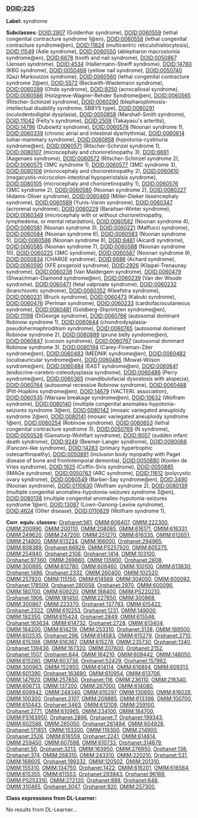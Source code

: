
### [DOID:225](http://purl.obolibrary.org/obo/DOID_225)
**Label:** syndrome

**Subclasses:** [DOID:2907](http://purl.obolibrary.org/obo/DOID_2907) (Goldenhar syndrome), [DOID:0060559](http://purl.obolibrary.org/obo/DOID_0060559) (lethal congenital contracture syndrome 1@en), [DOID:0060558](http://purl.obolibrary.org/obo/DOID_0060558) (lethal congenital contracture syndrome@en), [DOID:11824](http://purl.obolibrary.org/obo/DOID_11824) (multicentric reticulohistiocytosis), [DOID:11549](http://purl.obolibrary.org/obo/DOID_11549) (Adie syndrome), [DOID:0060550](http://purl.obolibrary.org/obo/DOID_0060550) (ablepharon macrostomia syndrome@en), [DOID:6678](http://purl.obolibrary.org/obo/DOID_6678) (tooth and nail syndrome), [DOID:0050867](http://purl.obolibrary.org/obo/DOID_0050867) (Jensen syndrome), [DOID:4534](http://purl.obolibrary.org/obo/DOID_4534) (Hallermann-Streiff syndrome), [DOID:14780](http://purl.obolibrary.org/obo/DOID_14780) (KBG syndrome), [DOID:0050468](http://purl.obolibrary.org/obo/DOID_0050468) (yellow nail syndrome), [DOID:0050740](http://purl.obolibrary.org/obo/DOID_0050740) (Qazi Markouizos syndrome), [DOID:0060560](http://purl.obolibrary.org/obo/DOID_0060560) (lethal congenital contracture syndrome 2@en), [DOID:5572](http://purl.obolibrary.org/obo/DOID_5572) (Beckwith-Wiedemann syndrome), [DOID:0060289](http://purl.obolibrary.org/obo/DOID_0060289) (Ohdo syndrome), [DOID:9250](http://purl.obolibrary.org/obo/DOID_9250) (acrocallosal syndrome), [DOID:0060566](http://purl.obolibrary.org/obo/DOID_0060566) (Holzgreve-Wagner-Rehder Syndrome@en), [DOID:0060565](http://purl.obolibrary.org/obo/DOID_0060565) (Ritscher-Schinzel syndrome), [DOID:0060290](http://purl.obolibrary.org/obo/DOID_0060290) (blepharophimosis-intellectual disability syndrome, SBBYS type), [DOID:0060291](http://purl.obolibrary.org/obo/DOID_0060291) (oculodentodigital dysplasia), [DOID:0050858](http://purl.obolibrary.org/obo/DOID_0050858) (Marshall-Smith syndrome), [DOID:11042](http://purl.obolibrary.org/obo/DOID_11042) (Felty's syndrome), [DOID:2508](http://purl.obolibrary.org/obo/DOID_2508) (Takayasu's arteritis), [DOID:14796](http://purl.obolibrary.org/obo/DOID_14796) (Dubowitz syndrome), [DOID:0060578](http://purl.obolibrary.org/obo/DOID_0060578) (Noonan syndrome 1), [DOID:0060339](http://purl.obolibrary.org/obo/DOID_0060339) (chronic atrial and intestinal dysrhythmia), [DOID:0060614](http://purl.obolibrary.org/obo/DOID_0060614) (ulnar-mammary syndrome), [DOID:0060858](http://purl.obolibrary.org/obo/DOID_0060858) (hypotonia-cystinuria syndrome@en), [DOID:0060571](http://purl.obolibrary.org/obo/DOID_0060571) (Ritscher-Schinzel syndrome 1), [DOID:0080107](http://purl.obolibrary.org/obo/DOID_0080107) (microcephaly and chorioretinopathy 3), [DOID:6691](http://purl.obolibrary.org/obo/DOID_6691) (Aagenaes syndrome), [DOID:0060572](http://purl.obolibrary.org/obo/DOID_0060572) (Ritscher-Schinzel syndrome 2), [DOID:0060575](http://purl.obolibrary.org/obo/DOID_0060575) (3MC syndrome 1), [DOID:0060577](http://purl.obolibrary.org/obo/DOID_0060577) (3MC syndrome 3), [DOID:0080106](http://purl.obolibrary.org/obo/DOID_0080106) (microcephaly and chorioretinopathy 2), [DOID:0060610](http://purl.obolibrary.org/obo/DOID_0060610) (megacystis-microcolon-intestinal hypoperistalsis syndrome), [DOID:0080105](http://purl.obolibrary.org/obo/DOID_0080105) (microcephaly and chorioretinopathy 1), [DOID:0060576](http://purl.obolibrary.org/obo/DOID_0060576) (3MC syndrome 2), [DOID:0060580](http://purl.obolibrary.org/obo/DOID_0060580) (Noonan syndrome 2), [DOID:0060227](http://purl.obolibrary.org/obo/DOID_0060227) (Adams-Oliver syndrome), [DOID:0060469](http://purl.obolibrary.org/obo/DOID_0060469) (Miller-Dieker lissencephaly syndrome), [DOID:0060589](http://purl.obolibrary.org/obo/DOID_0060589) (Yunis-Varon syndrome), [DOID:0060347](http://purl.obolibrary.org/obo/DOID_0060347) (acrorenal syndrome), [DOID:0060229](http://purl.obolibrary.org/obo/DOID_0060229) (Baraitser-Winter syndrome), [DOID:0060349](http://purl.obolibrary.org/obo/DOID_0060349) (microcephaly with or without chorioretinopathy, lymphedema, or mental retardation), [DOID:0060582](http://purl.obolibrary.org/obo/DOID_0060582) (Noonan syndrome 4), [DOID:0060581](http://purl.obolibrary.org/obo/DOID_0060581) (Noonan syndrome 3), [DOID:0060221](http://purl.obolibrary.org/obo/DOID_0060221) (Maffucci syndrome), [DOID:0060584](http://purl.obolibrary.org/obo/DOID_0060584) (Noonan syndrome 6), [DOID:0060583](http://purl.obolibrary.org/obo/DOID_0060583) (Noonan syndrome 5), [DOID:0060586](http://purl.obolibrary.org/obo/DOID_0060586) (Noonan syndrome 8), [DOID:8461](http://purl.obolibrary.org/obo/DOID_8461) (Aicardi syndrome), [DOID:0060585](http://purl.obolibrary.org/obo/DOID_0060585) (Noonan syndrome 7), [DOID:0060588](http://purl.obolibrary.org/obo/DOID_0060588) (Noonan syndrome 10), [DOID:0060225](http://purl.obolibrary.org/obo/DOID_0060225) (3MC syndrome), [DOID:0060587](http://purl.obolibrary.org/obo/DOID_0060587) (Noonan syndrome 9), [DOID:0050834](http://purl.obolibrary.org/obo/DOID_0050834) (CHARGE syndrome), [DOID:6686](http://purl.obolibrary.org/obo/DOID_6686) (Achard syndrome), [DOID:0060590](http://purl.obolibrary.org/obo/DOID_0060590) (XFE progeroid syndrome), [DOID:2926](http://purl.obolibrary.org/obo/DOID_2926) (Klippel-Trenaunay syndrome), [DOID:0060238](http://purl.obolibrary.org/obo/DOID_0060238) (Van Maldergem syndrome), [DOID:0060479](http://purl.obolibrary.org/obo/DOID_0060479) (Shwachman-Diamond syndrome@en), [DOID:0060239](http://purl.obolibrary.org/obo/DOID_0060239) (Van der Woude syndrome), [DOID:0060471](http://purl.obolibrary.org/obo/DOID_0060471) (fetal valproate syndrome), [DOID:0060232](http://purl.obolibrary.org/obo/DOID_0060232) (branchiootic syndrome), [DOID:0060352](http://purl.obolibrary.org/obo/DOID_0060352) (Kleefstra syndrome), [DOID:0060231](http://purl.obolibrary.org/obo/DOID_0060231) (Bruck syndrome), [DOID:0060473](http://purl.obolibrary.org/obo/DOID_0060473) (Kabuki syndrome), [DOID:0060476](http://purl.obolibrary.org/obo/DOID_0060476) (Perlman syndrome), [DOID:0060233](http://purl.obolibrary.org/obo/DOID_0060233) (cardiofaciocutaneous syndrome), [DOID:0060481](http://purl.obolibrary.org/obo/DOID_0060481) (Goldberg-Shprintzen syndrome@en), [DOID:11198](http://purl.obolibrary.org/obo/DOID_11198) (DiGeorge syndrome), [DOID:0060766](http://purl.obolibrary.org/obo/DOID_0060766) (autosomal dominant Robinow syndrome 1), [DOID:0060644](http://purl.obolibrary.org/obo/DOID_0060644) (chondrodysplasia-pseudohermaphroditism syndrome), [DOID:0060765](http://purl.obolibrary.org/obo/DOID_0060765) (autosomal dominant Robinow syndrome 2), [DOID:0060889](http://purl.obolibrary.org/obo/DOID_0060889) (prune belly syndome@en), [DOID:0060647](http://purl.obolibrary.org/obo/DOID_0060647) (cocoon syndrome), [DOID:0060767](http://purl.obolibrary.org/obo/DOID_0060767) (autosomal dominant Robinow syndrome 3), [DOID:0080194](http://purl.obolibrary.org/obo/DOID_0080194) (Carey-Fineman-Ziter syndrome@en), [DOID:0060483](http://purl.obolibrary.org/obo/DOID_0060483) (MEDNIK syndrome@en), [DOID:0060482](http://purl.obolibrary.org/obo/DOID_0060482) (oculoauricular syndrome@en), [DOID:0060485](http://purl.obolibrary.org/obo/DOID_0060485) (Mowat-Wilson syndrome@en), [DOID:0060484](http://purl.obolibrary.org/obo/DOID_0060484) (EAST syndrome@en), [DOID:0060641](http://purl.obolibrary.org/obo/DOID_0060641) (endocrine-cerebro-osteodysplasia syndrome), [DOID:0060486](http://purl.obolibrary.org/obo/DOID_0060486) (Perry syndrome@en), [DOID:0060365](http://purl.obolibrary.org/obo/DOID_0060365) (mandibulofacial dysostosis with alopecia), [DOID:0060764](http://purl.obolibrary.org/obo/DOID_0060764) (autosomal recessive Robinow syndrome), [DOID:0060488](http://purl.obolibrary.org/obo/DOID_0060488) (Pitt-Hopkins syndrome@en), [DOID:14679](http://purl.obolibrary.org/obo/DOID_14679) (VACTERL association), [DOID:0060535](http://purl.obolibrary.org/obo/DOID_0060535) (Warsaw breakage syndrome@en), [DOID:10632](http://purl.obolibrary.org/obo/DOID_10632) (Wolfram syndrome), [DOID:0080140](http://purl.obolibrary.org/obo/DOID_0080140) (multiple congenital anomalies-hypotonia-seizures syndrome 3@en), [DOID:0080142](http://purl.obolibrary.org/obo/DOID_0080142) (mosaic variegated aneuploidy syndrome 2@en), [DOID:0080141](http://purl.obolibrary.org/obo/DOID_0080141) (mosaic variegated aneuploidy syndrome 1@en), [DOID:0060254](http://purl.obolibrary.org/obo/DOID_0060254) (Robinow syndrome), [DOID:0060653](http://purl.obolibrary.org/obo/DOID_0060653) (lethal congenital contracture syndrome 3), [DOID:0050769](http://purl.obolibrary.org/obo/DOID_0050769) (N syndrome), [DOID:0050526](http://purl.obolibrary.org/obo/DOID_0050526) (Gamstorp-Wohlfart syndrome), [DOID:9007](http://purl.obolibrary.org/obo/DOID_9007) (sudden infant death syndrome), [DOID:9249](http://purl.obolibrary.org/obo/DOID_9249) (Beemer-Langer syndrome), [DOID:0090066](http://purl.obolibrary.org/obo/DOID_0090066) (Fanconi-like syndrome), [DOID:14283](http://purl.obolibrary.org/obo/DOID_14283) (primary hypertrophic osteoarthropathy), [DOID:0050881](http://purl.obolibrary.org/obo/DOID_0050881) (inclusion body myopathy with Paget disease of bone and frontotemporal dementia), [DOID:0050880](http://purl.obolibrary.org/obo/DOID_0050880) (Koolen de Vries syndrome), [DOID:1925](http://purl.obolibrary.org/obo/DOID_1925) (Coffin-Siris syndrome), [DOID:0050885](http://purl.obolibrary.org/obo/DOID_0050885) (IMAGe syndrome), [DOID:0050763](http://purl.obolibrary.org/obo/DOID_0050763) (ARC syndrome), [DOID:11612](http://purl.obolibrary.org/obo/DOID_11612) (polycystic ovary syndrome), [DOID:0060549](http://purl.obolibrary.org/obo/DOID_0060549) (Barber-Say syndrome@en), [DOID:3490](http://purl.obolibrary.org/obo/DOID_3490) (Noonan syndrome), [DOID:0110630](http://purl.obolibrary.org/obo/DOID_0110630) (Wolfram syndrome 2), [DOID:0080139](http://purl.obolibrary.org/obo/DOID_0080139) (multiple congenital anomalies-hypotonia-seizures syndrome 2@en), [DOID:0080138](http://purl.obolibrary.org/obo/DOID_0080138) (multiple congenital anomalies-hypotonia-seizures syndrome 1@en), [DOID:13087](http://purl.obolibrary.org/obo/DOID_13087) (Lown-Ganong-Levine syndrome), [DOID:4624](http://purl.obolibrary.org/obo/DOID_4624) (Ollier disease), [DOID:0110629](http://purl.obolibrary.org/obo/DOID_0110629) (Wolfram syndrome 1), 

**Corr. equiv. classes:** [Orphanet:561](http://www.orpha.net/ORDO/Orphanet_561), [OMIM:606407](http://purl.obolibrary.org/obo/OMIM_606407), [OMIM:222300](http://purl.obolibrary.org/obo/OMIM_222300), [OMIM:200990](http://purl.obolibrary.org/obo/OMIM_200990), [OMIM:200110](http://purl.obolibrary.org/obo/OMIM_200110), [OMIM:208085](http://purl.obolibrary.org/obo/OMIM_208085), [OMIM:616171](http://purl.obolibrary.org/obo/OMIM_616171), [OMIM:616331](http://purl.obolibrary.org/obo/OMIM_616331), [OMIM:249620](http://purl.obolibrary.org/obo/OMIM_249620), [OMIM:247200](http://purl.obolibrary.org/obo/OMIM_247200), [OMIM:251270](http://purl.obolibrary.org/obo/OMIM_251270), [OMIM:616335](http://purl.obolibrary.org/obo/OMIM_616335), [OMIM:612651](http://purl.obolibrary.org/obo/OMIM_612651), [OMIM:214800](http://purl.obolibrary.org/obo/OMIM_214800), [OMIM:613224](http://purl.obolibrary.org/obo/OMIM_613224), [OMIM:166000](http://purl.obolibrary.org/obo/OMIM_166000), [Orphanet:294965](http://www.orpha.net/ORDO/Orphanet_294965), [OMIM:608389](http://purl.obolibrary.org/obo/OMIM_608389), [Orphanet:66629](http://www.orpha.net/ORDO/Orphanet_66629), [OMIM:PS257920](http://purl.obolibrary.org/obo/OMIM_PS257920), [OMIM:605275](http://purl.obolibrary.org/obo/OMIM_605275), [OMIM:254940](http://purl.obolibrary.org/obo/OMIM_254940), [Orphanet:2108](http://www.orpha.net/ORDO/Orphanet_2108), [Orphanet:1414](http://www.orpha.net/ORDO/Orphanet_1414), [OMIM:103100](http://purl.obolibrary.org/obo/OMIM_103100), [Orphanet:97360](http://www.orpha.net/ORDO/Orphanet_97360), [OMIM:269860](http://purl.obolibrary.org/obo/OMIM_269860), [OMIM:135900](http://purl.obolibrary.org/obo/OMIM_135900), [Orphanet:2608](http://www.orpha.net/ORDO/Orphanet_2608), [OMIM:300895](http://purl.obolibrary.org/obo/OMIM_300895), [OMIM:612780](http://purl.obolibrary.org/obo/OMIM_612780), [OMIM:609460](http://purl.obolibrary.org/obo/OMIM_609460), [OMIM:100100](http://purl.obolibrary.org/obo/OMIM_100100), [OMIM:613630](http://purl.obolibrary.org/obo/OMIM_613630), [Orphanet:1486](http://www.orpha.net/ORDO/Orphanet_1486), [Orphanet:2332](http://www.orpha.net/ORDO/Orphanet_2332), [OMIM:260400](http://purl.obolibrary.org/obo/OMIM_260400), [OMIM:102520](http://purl.obolibrary.org/obo/OMIM_102520), [OMIM:257920](http://purl.obolibrary.org/obo/OMIM_257920), [OMIM:115150](http://purl.obolibrary.org/obo/OMIM_115150), [OMIM:614569](http://purl.obolibrary.org/obo/OMIM_614569), [OMIM:304050](http://purl.obolibrary.org/obo/OMIM_304050), [OMIM:600092](http://purl.obolibrary.org/obo/OMIM_600092), [Orphanet:178509](http://www.orpha.net/ORDO/Orphanet_178509), [Orphanet:280558](http://www.orpha.net/ORDO/Orphanet_280558), [Orphanet:2970](http://www.orpha.net/ORDO/Orphanet_2970), [OMIM:600096](http://purl.obolibrary.org/obo/OMIM_600096), [OMIM:180700](http://purl.obolibrary.org/obo/OMIM_180700), [OMIM:609220](http://purl.obolibrary.org/obo/OMIM_609220), [OMIM:188400](http://purl.obolibrary.org/obo/OMIM_188400), [OMIM:PS220210](http://purl.obolibrary.org/obo/OMIM_PS220210), [Orphanet:1906](http://www.orpha.net/ORDO/Orphanet_1906), [OMIM:181450](http://purl.obolibrary.org/obo/OMIM_181450), [OMIM:227850](http://purl.obolibrary.org/obo/OMIM_227850), [OMIM:300868](http://purl.obolibrary.org/obo/OMIM_300868), [OMIM:300867](http://purl.obolibrary.org/obo/OMIM_300867), [OMIM:223370](http://purl.obolibrary.org/obo/OMIM_223370), [Orphanet:137783](http://www.orpha.net/ORDO/Orphanet_137783), [OMIM:615422](http://purl.obolibrary.org/obo/OMIM_615422), [Orphanet:2322](http://www.orpha.net/ORDO/Orphanet_2322), [OMIM:610253](http://purl.obolibrary.org/obo/OMIM_610253), [Orphanet:1231](http://www.orpha.net/ORDO/Orphanet_1231), [OMIM:149000](http://purl.obolibrary.org/obo/OMIM_149000), [OMIM:192350](http://purl.obolibrary.org/obo/OMIM_192350), [OMIM:615424](http://purl.obolibrary.org/obo/OMIM_615424), [Orphanet:2849](http://www.orpha.net/ORDO/Orphanet_2849), [OMIM:615546](http://purl.obolibrary.org/obo/OMIM_615546), [Orphanet:163634](http://www.orpha.net/ORDO/Orphanet_163634), [OMIM:614732](http://purl.obolibrary.org/obo/OMIM_614732), [Orphanet:2728](http://www.orpha.net/ORDO/Orphanet_2728), [OMIM:613404](http://purl.obolibrary.org/obo/OMIM_613404), [OMIM:164200](http://purl.obolibrary.org/obo/OMIM_164200), [OMIM:614219](http://purl.obolibrary.org/obo/OMIM_614219), [OMIM:253310](http://purl.obolibrary.org/obo/OMIM_253310), [Orphanet:3138](http://www.orpha.net/ORDO/Orphanet_3138), [OMIM:189500](http://purl.obolibrary.org/obo/OMIM_189500), [OMIM:602535](http://purl.obolibrary.org/obo/OMIM_602535), [Orphanet:296](http://www.orpha.net/ORDO/Orphanet_296), [OMIM:614583](http://purl.obolibrary.org/obo/OMIM_614583), [OMIM:615279](http://purl.obolibrary.org/obo/OMIM_615279), [Orphanet:2710](http://www.orpha.net/ORDO/Orphanet_2710), [OMIM:615398](http://purl.obolibrary.org/obo/OMIM_615398), [OMIM:616367](http://purl.obolibrary.org/obo/OMIM_616367), [OMIM:615278](http://purl.obolibrary.org/obo/OMIM_615278), [OMIM:235730](http://purl.obolibrary.org/obo/OMIM_235730), [Orphanet:1340](http://www.orpha.net/ORDO/Orphanet_1340), [Orphanet:139436](http://www.orpha.net/ORDO/Orphanet_139436), [OMIM:167320](http://purl.obolibrary.org/obo/OMIM_167320), [OMIM:207600](http://purl.obolibrary.org/obo/OMIM_207600), [Orphanet:2152](http://www.orpha.net/ORDO/Orphanet_2152), [Orphanet:1507](http://www.orpha.net/ORDO/Orphanet_1507), [Orphanet:844](http://www.orpha.net/ORDO/Orphanet_844), [OMIM:164210](http://purl.obolibrary.org/obo/OMIM_164210), [OMIM:609442](http://purl.obolibrary.org/obo/OMIM_609442), [OMIM:148050](http://purl.obolibrary.org/obo/OMIM_148050), [OMIM:615280](http://purl.obolibrary.org/obo/OMIM_615280), [OMIM:603736](http://purl.obolibrary.org/obo/OMIM_603736), [Orphanet:52429](http://www.orpha.net/ORDO/Orphanet_52429), [Orphanet:157962](http://www.orpha.net/ORDO/Orphanet_157962), [OMIM:300963](http://purl.obolibrary.org/obo/OMIM_300963), [OMIM:152950](http://purl.obolibrary.org/obo/OMIM_152950), [OMIM:614114](http://purl.obolibrary.org/obo/OMIM_614114), [OMIM:616894](http://purl.obolibrary.org/obo/OMIM_616894), [OMIM:609313](http://purl.obolibrary.org/obo/OMIM_609313), [OMIM:601390](http://purl.obolibrary.org/obo/OMIM_601390), [Orphanet:163690](http://www.orpha.net/ORDO/Orphanet_163690), [OMIM:610954](http://purl.obolibrary.org/obo/OMIM_610954), [OMIM:613706](http://purl.obolibrary.org/obo/OMIM_613706), [OMIM:147920](http://purl.obolibrary.org/obo/OMIM_147920), [OMIM:257850](http://purl.obolibrary.org/obo/OMIM_257850), [Orphanet:116](http://www.orpha.net/ORDO/Orphanet_116), [OMIM:236110](http://purl.obolibrary.org/obo/OMIM_236110), [OMIM:216340](http://purl.obolibrary.org/obo/OMIM_216340), [OMIM:606713](http://purl.obolibrary.org/obo/OMIM_606713), [OMIM:137200](http://purl.obolibrary.org/obo/OMIM_137200), [OMIM:267000](http://purl.obolibrary.org/obo/OMIM_267000), [OMIM:614080](http://purl.obolibrary.org/obo/OMIM_614080), [OMIM:609942](http://purl.obolibrary.org/obo/OMIM_609942), [OMIM:248340](http://purl.obolibrary.org/obo/OMIM_248340), [OMIM:615297](http://purl.obolibrary.org/obo/OMIM_615297), [OMIM:130650](http://purl.obolibrary.org/obo/OMIM_130650), [OMIM:616028](http://purl.obolibrary.org/obo/OMIM_616028), [OMIM:100300](http://purl.obolibrary.org/obo/OMIM_100300), [Orphanet:3107](http://www.orpha.net/ORDO/Orphanet_3107), [OMIM:209885](http://purl.obolibrary.org/obo/OMIM_209885), [OMIM:613398](http://purl.obolibrary.org/obo/OMIM_613398), [OMIM:100700](http://purl.obolibrary.org/obo/OMIM_100700), [OMIM:610443](http://purl.obolibrary.org/obo/OMIM_610443), [Orphanet:3463](http://www.orpha.net/ORDO/Orphanet_3463), [OMIM:612109](http://purl.obolibrary.org/obo/OMIM_612109), [OMIM:259100](http://purl.obolibrary.org/obo/OMIM_259100), [Orphanet:2771](http://www.orpha.net/ORDO/Orphanet_2771), [OMIM:610965](http://purl.obolibrary.org/obo/OMIM_610965), [OMIM:234100](http://purl.obolibrary.org/obo/OMIM_234100), [OMIM:184700](http://purl.obolibrary.org/obo/OMIM_184700), [OMIM:PS163950](http://purl.obolibrary.org/obo/OMIM_PS163950), [Orphanet:2896](http://www.orpha.net/ORDO/Orphanet_2896), [Orphanet:7](http://www.orpha.net/ORDO/Orphanet_7), [Orphanet:199343](http://www.orpha.net/ORDO/Orphanet_199343), [OMIM:602588](http://purl.obolibrary.org/obo/OMIM_602588), [OMIM:265050](http://purl.obolibrary.org/obo/OMIM_265050), [Orphanet:261494](http://www.orpha.net/ORDO/Orphanet_261494), [OMIM:604928](http://purl.obolibrary.org/obo/OMIM_604928), [Orphanet:171851](http://www.orpha.net/ORDO/Orphanet_171851), [OMIM:153300](http://purl.obolibrary.org/obo/OMIM_153300), [OMIM:119300](http://purl.obolibrary.org/obo/OMIM_119300), [OMIM:214900](http://purl.obolibrary.org/obo/OMIM_214900), [Orphanet:2526](http://www.orpha.net/ORDO/Orphanet_2526), [OMIM:616559](http://purl.obolibrary.org/obo/OMIM_616559), [Orphanet:2241](http://www.orpha.net/ORDO/Orphanet_2241), [OMIM:614814](http://purl.obolibrary.org/obo/OMIM_614814), [OMIM:259450](http://purl.obolibrary.org/obo/OMIM_259450), [OMIM:607598](http://purl.obolibrary.org/obo/OMIM_607598), [OMIM:610733](http://purl.obolibrary.org/obo/OMIM_610733), [Orphanet:314679](http://www.orpha.net/ORDO/Orphanet_314679), [Orphanet:50](http://www.orpha.net/ORDO/Orphanet_50), [Orphanet:3213](http://www.orpha.net/ORDO/Orphanet_3213), [OMIM:163950](http://purl.obolibrary.org/obo/OMIM_163950), [OMIM:276950](http://purl.obolibrary.org/obo/OMIM_276950), [Orphanet:138](http://www.orpha.net/ORDO/Orphanet_138), [Orphanet:374](http://www.orpha.net/ORDO/Orphanet_374), [OMIM:268310](http://purl.obolibrary.org/obo/OMIM_268310), [OMIM:243310](http://purl.obolibrary.org/obo/OMIM_243310), [OMIM:220210](http://purl.obolibrary.org/obo/OMIM_220210), [Orphanet:531](http://www.orpha.net/ORDO/Orphanet_531), [OMIM:168605](http://purl.obolibrary.org/obo/OMIM_168605), [Orphanet:199332](http://www.orpha.net/ORDO/Orphanet_199332), [OMIM:120502](http://purl.obolibrary.org/obo/OMIM_120502), [OMIM:201310](http://purl.obolibrary.org/obo/OMIM_201310), [OMIM:155310](http://purl.obolibrary.org/obo/OMIM_155310), [OMIM:134750](http://purl.obolibrary.org/obo/OMIM_134750), [Orphanet:1422](http://www.orpha.net/ORDO/Orphanet_1422), [OMIM:616201](http://purl.obolibrary.org/obo/OMIM_616201), [OMIM:616564](http://purl.obolibrary.org/obo/OMIM_616564), [OMIM:615355](http://purl.obolibrary.org/obo/OMIM_615355), [OMIM:611553](http://purl.obolibrary.org/obo/OMIM_611553), [Orphanet:293843](http://www.orpha.net/ORDO/Orphanet_293843), [Orphanet:96169](http://www.orpha.net/ORDO/Orphanet_96169), [OMIM:PS253310](http://purl.obolibrary.org/obo/OMIM_PS253310), [OMIM:272120](http://purl.obolibrary.org/obo/OMIM_272120), [Orphanet:888](http://www.orpha.net/ORDO/Orphanet_888), [Orphanet:648](http://www.orpha.net/ORDO/Orphanet_648), [OMIM:310465](http://purl.obolibrary.org/obo/OMIM_310465), [Orphanet:3047](http://www.orpha.net/ORDO/Orphanet_3047), [Orphanet:920](http://www.orpha.net/ORDO/Orphanet_920), [OMIM:257300](http://purl.obolibrary.org/obo/OMIM_257300), 

**Class expressions from DL-Learner:**

No results from DL-Learner...




